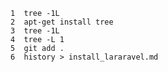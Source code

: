     1  tree -1L
    2  apt-get install tree
    3  tree -1L
    4  tree -L 1
    5  git add .
    6  history > install_lararavel.md
